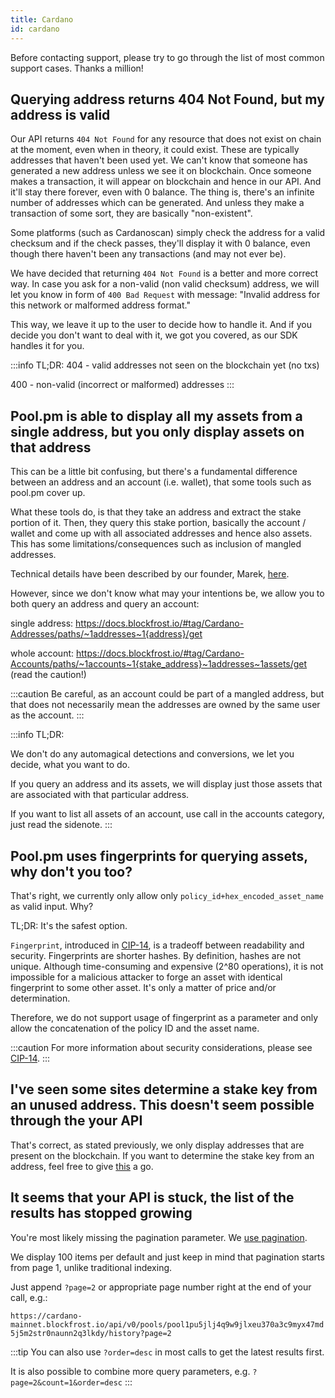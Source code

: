 ```yaml
---
title: Cardano
id: cardano
---
```


Before contacting support, please try to go through the list of most common support cases. Thanks a million!

## Querying address returns 404 Not Found, but my address is valid

Our API returns `404 Not Found` for any resource that does not exist on chain at the moment, even when in theory, it could exist. These are typically addresses that haven't been used yet. We can't know that someone has generated a new address unless we see it on blockchain. Once someone makes a transaction, it will appear on blockchain and hence in our API. And it'll stay there forever, even with 0 balance. The thing is, there's an infinite number of addresses which can be generated. And unless they make a transaction of some sort, they are basically "non-existent".

Some platforms (such as Cardanoscan) simply check the address for a valid checksum and if the check passes, they'll display it with 0 balance, even though there haven't been any transactions (and may not ever be).

We have decided that returning `404 Not Found` is a better and more correct way. In case you ask for a non-valid (non valid checksum) address, we will let you know in form of `400 Bad Request` with message: "Invalid address for this network or malformed address format."

This way, we leave it up to the user to decide how to handle it. And if you decide you don't want to deal with it, we got you covered, as our SDK handles it for you.

:::info
TL;DR:
404 - valid addresses not seen on the blockchain yet (no txs)

400 - non-valid (incorrect or malformed) addresses
:::

## Pool.pm is able to display all my assets from a single address, but you only display assets on that address

This can be a little bit confusing, but there's a fundamental difference between an address and an account (i.e. wallet), that some tools such as pool.pm cover up.

What these tools do, is that they take an address and extract the stake portion of it. Then, they query this stake portion, basically the account / wallet and come up with all associated addresses and hence also assets. This has some limitations/consequences such as inclusion of mangled addresses.

Technical details have been described by our founder, Marek, [here](https://cardano.stackexchange.com/questions/2003/extract-the-bech32-stake-address-from-a-shelly-address-in-javascript).

However, since we don't know what may your intentions be, we allow you to both query an address and query an account:

single address: <https://docs.blockfrost.io/#tag/Cardano-Addresses/paths/~1addresses~1{address}/get>

whole account: <https://docs.blockfrost.io/#tag/Cardano-Accounts/paths/~1accounts~1{stake_address}~1addresses~1assets/get> (read the caution!)

:::caution
Be careful, as an account could be part of a mangled address, but that does not necessarily mean the addresses are owned by the same user as the account.
:::

:::info
TL;DR:

We don't do any automagical detections and conversions, we let you decide, what you want to do.

If you query an address and its assets, we will display just those assets that are associated with that particular address.

If you want to list all assets of an account, use call in the accounts category, just read the sidenote.
:::

## Pool.pm uses fingerprints for querying assets, why don't you too?

That's right, we currently only allow only `policy_id+hex_encoded_asset_name` as valid input. Why?

TL;DR: It's the safest option.

`Fingerprint`, introduced in [CIP-14](https://cips.cardano.org/cips/cip14/), is a tradeoff between readability and security.
Fingerprints are shorter hashes. By definition, hashes are not unique.
Although time-consuming and expensive (2^80 operations), it is not impossible for a malicious attacker to forge an asset with identical fingerprint to some other asset. It's only a matter of price and/or determination.

Therefore, we do not support usage of fingerprint as a parameter and only allow the concatenation of the policy ID and the asset name.

:::caution
For more information about security considerations, please see [CIP-14](https://cips.cardano.org/cips/cip14/).
:::

## I've seen some sites determine a stake key from an unused address. This doesn't seem possible through the your API

That's correct, as stated previously, we only display addresses that are present on the blockchain. If you want to determine the stake key from an address, feel free to give [this](https://cardano.stackexchange.com/questions/2003/extract-the-bech32-stake-address-from-a-shelly-address-in-javascript) a go.

## It seems that your API is stuck, the list of the results has stopped growing

You're most likely missing the pagination parameter. We [use pagination](/start-building#key-concepts).

We display 100 items per default and just keep in mind that pagination starts from page 1, unlike traditional indexing.

Just append `?page=2` or appropriate page number right at the end of your call, e.g.:

`https://cardano-mainnet.blockfrost.io/api/v0/pools/pool1pu5jlj4q9w9jlxeu370a3c9myx47md5j5m2str0naunn2q3lkdy/history?page=2`

:::tip
You can also use `?order=desc` in most calls to get the latest results first.

It is also possible to combine more query parameters, e.g. `?page=2&count=1&order=desc`
:::
